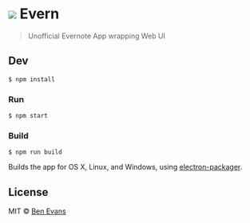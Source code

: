 # ![](./1_Desktop_Icons/icon_048.png) Evern

> Unofficial Evernote App wrapping Web UI


## Dev

```
$ npm install
```

### Run

```
$ npm start
```

### Build

```
$ npm run build
```

Builds the app for OS X, Linux, and Windows, using [electron-packager](https://github.com/electron-userland/electron-packager).


## License

MIT © [Ben Evans](http://bensbit.co.uk)
